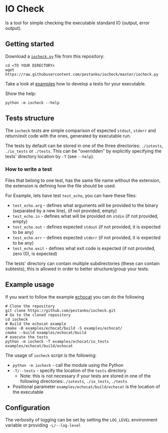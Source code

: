 # IO Check

Is a tool for simple checking the executable standard IO (output, error output).

## Getting started

Download a [``iocheck.py``](./iocheck.py) file from this repository:

```shell
cd <TO YOUR DIRECTORY>
wget  https://raw.githubusercontent.com/pestanko/iocheck/master/iocheck.py
```

Take a look at [examples](./examples) how to develop a tests for your executable.

Show the help:

```shell
python -m iocheck --help
```

## Tests structure

The ``iocheck`` tests are simple comparison of expected `stdout`, `stderr` and return/exit code with the ones,
generated by executable run.

The tests by default can be stored in one of the three directories: ``./iotests``, `./io_tests` or ``./tests``.
This can be "overridden" by explicitly specifying the tests' directory location by ``-T`` (see `--help`).

### How to write a test

Files that belong to one test, has the same file name without the extension,
the extension is defining how the file should be used.

For Example, lets have test `test_echo`, you can have these files:
- `test_echo.arg` - defines what arguments will be provided to the binary (separated by a new line), (if not provided, empty)
- `test_echo.in` - defines what will be provided on `stdin` (if not provided, empty)
- `test_echo.out` - defines expected `stdout` (if not provided, it is expected to be any)
- `test_echo.err` - defines expected `stderr` (if not provided, it is expected to be any)
- `test_echo.exit` - defines what exit code is expected (if not provided, zero (0), is expected)

The tests' directory can contain multiple subdirectories (these can contain subtests),
this is allowed in order to better structure/group your tests.


## Example usage

If you want to follow the example [echocat](./examples/echocat) you can do the following

```shell
# Clone the repository
git clone https://github.com/pestanko/iocheck.git
# Go to the cloned repository
cd iocheck
# Build the echocat example
cmake -B examples/echocat/build -S examples/echocat/
cmake --build examples/echocat/build
# execute the tests
python -m iocheck -T examples/echocat/io_tests examples/echocat/build/echocat
```

The usage of `iocheck` script is the following:

- ``python -m iocheck`` - call the module using the Python
- ``-T/--tests`` - specify the location of the `tests` directory
  - Note: this is not necessary if your tests are stored in one of the following directories:``./iotests``, `./io_tests`, `./tests`
- Positional parameter ``examples/echocat/build/echocat`` is the location of the executable


## Configuration

The verbosity of logging can be set by setting the ``LOG_LEVEL`` environment variable or providing `-L/--log-level`
